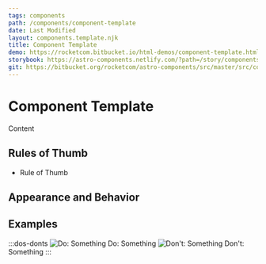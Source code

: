 ```yaml
---
tags: components
path: /components/component-template
date: Last Modified
layout: components.template.njk
title: Component Template
demo: https://rocketcom.bitbucket.io/html-demos/component-template.html
storybook: https://astro-components.netlify.com/?path=/story/components-story--component-template
git: https://bitbucket.org/rocketcom/astro-components/src/master/src/components/component-template/
---
```


# Component Template

Content

## Rules of Thumb

- Rule of Thumb

## Appearance and Behavior

## Examples

:::dos-donts
![Do: Something](/img/components/component-template-do-1.png 'Do: Something')
Do: Something
![Don't: Something](/img/components/component-template-dont-1.png "Don't: Something")
Don't: Something
:::
